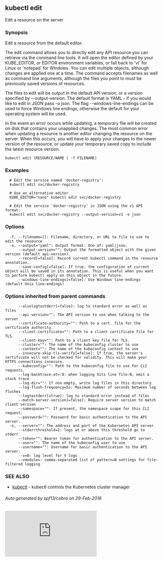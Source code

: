 ---
---
<!-- BEGIN MUNGE: UNVERSIONED_WARNING -->


<!-- END MUNGE: UNVERSIONED_WARNING -->

## kubectl edit

Edit a resource on the server

### Synopsis


Edit a resource from the default editor.

The edit command allows you to directly edit any API resource you can retrieve via the
command line tools. It will open the editor defined by your KUBE_EDITOR, or EDITOR
environment variables, or fall back to 'vi' for Linux or 'notepad' for Windows.
You can edit multiple objects, although changes are applied one at a time. The command
accepts filenames as well as command line arguments, although the files you point to must
be previously saved versions of resources.

The files to edit will be output in the default API version, or a version specified
by --output-version. The default format is YAML - if you would like to edit in JSON
pass -o json. The flag --windows-line-endings can be used to force Windows line endings,
otherwise the default for your operating system will be used.

In the event an error occurs while updating, a temporary file will be created on disk
that contains your unapplied changes. The most common error when updating a resource
is another editor changing the resource on the server. When this occurs, you will have
to apply your changes to the newer version of the resource, or update your temporary
saved copy to include the latest resource version.

```
kubectl edit (RESOURCE/NAME | -f FILENAME)
```

### Examples

```
  # Edit the service named 'docker-registry':
  kubectl edit svc/docker-registry

  # Use an alternative editor
  KUBE_EDITOR="nano" kubectl edit svc/docker-registry

  # Edit the service 'docker-registry' in JSON using the v1 API format:
  kubectl edit svc/docker-registry --output-version=v1 -o json
```

### Options

```
  -f, --filename=[]: Filename, directory, or URL to file to use to edit the resource
  -o, --output="yaml": Output format. One of: yaml|json.
      --output-version="": Output the formatted object with the given version (default api-version).
      --record[=false]: Record current kubectl command in the resource annotation.
      --save-config[=false]: If true, the configuration of current object will be saved in its annotation. This is useful when you want to perform kubectl apply on this object in the future.
      --windows-line-endings[=false]: Use Windows line-endings (default Unix line-endings)
```

### Options inherited from parent commands

```
      --alsologtostderr[=false]: log to standard error as well as files
      --api-version="": The API version to use when talking to the server
      --certificate-authority="": Path to a cert. file for the certificate authority.
      --client-certificate="": Path to a client certificate file for TLS.
      --client-key="": Path to a client key file for TLS.
      --cluster="": The name of the kubeconfig cluster to use
      --context="": The name of the kubeconfig context to use
      --insecure-skip-tls-verify[=false]: If true, the server's certificate will not be checked for validity. This will make your HTTPS connections insecure.
      --kubeconfig="": Path to the kubeconfig file to use for CLI requests.
      --log-backtrace-at=:0: when logging hits line file:N, emit a stack trace
      --log-dir="": If non-empty, write log files in this directory
      --log-flush-frequency=5s: Maximum number of seconds between log flushes
      --logtostderr[=true]: log to standard error instead of files
      --match-server-version[=false]: Require server version to match client version
      --namespace="": If present, the namespace scope for this CLI request.
      --password="": Password for basic authentication to the API server.
  -s, --server="": The address and port of the Kubernetes API server
      --stderrthreshold=2: logs at or above this threshold go to stderr
      --token="": Bearer token for authentication to the API server.
      --user="": The name of the kubeconfig user to use
      --username="": Username for basic authentication to the API server.
      --v=0: log level for V logs
      --vmodule=: comma-separated list of pattern=N settings for file-filtered logging
```

### SEE ALSO

* [kubectl](kubectl.md)	 - kubectl controls the Kubernetes cluster manager

###### Auto generated by spf13/cobra on 29-Feb-2016



<!-- BEGIN MUNGE: IS_VERSIONED -->
<!-- TAG IS_VERSIONED -->
<!-- END MUNGE: IS_VERSIONED -->


<!-- BEGIN MUNGE: GENERATED_ANALYTICS -->
[![Analytics](https://kubernetes-site.appspot.com/UA-36037335-10/GitHub/docs/user-guide/kubectl/kubectl_edit.md?pixel)]()
<!-- END MUNGE: GENERATED_ANALYTICS -->
